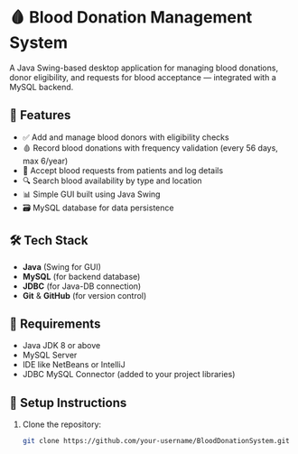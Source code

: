 # 🩸 Blood Donation Management System

A Java Swing-based desktop application for managing blood donations, donor eligibility, and requests for blood acceptance — integrated with a MySQL backend.

## 📌 Features

- ✅ Add and manage blood donors with eligibility checks
- 🩸 Record blood donations with frequency validation (every 56 days, max 6/year)
- 🏥 Accept blood requests from patients and log details
- 🔍 Search blood availability by type and location
- 📊 Simple GUI built using Java Swing
- 🗃️ MySQL database for data persistence

## 🛠️ Tech Stack

- **Java** (Swing for GUI)
- **MySQL** (for backend database)
- **JDBC** (for Java-DB connection)
- **Git** & **GitHub** (for version control)

## 🧪 Requirements

- Java JDK 8 or above
- MySQL Server
- IDE like NetBeans or IntelliJ
- JDBC MySQL Connector (added to your project libraries)

## 💾 Setup Instructions

1. Clone the repository:
   ```bash
   git clone https://github.com/your-username/BloodDonationSystem.git
